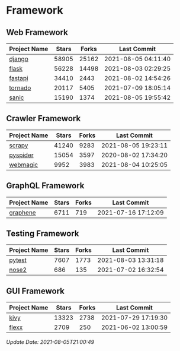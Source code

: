 # Framework

## Web Framework
| Project Name | Stars | Forks | Last Commit |
| ------------ | ----- | ----- | ----------- |
| [django](https://github.com/django/django) | 58905 | 25162 | 2021-08-05 04:11:40 |
| [flask](https://github.com/pallets/flask) | 56228 | 14498 | 2021-08-03 02:29:25 |
| [fastapi](https://github.com/tiangolo/fastapi) | 34410 | 2443 | 2021-08-02 14:54:26 |
| [tornado](https://github.com/tornadoweb/tornado) | 20117 | 5405 | 2021-07-09 18:05:14 |
| [sanic](https://github.com/sanic-org/sanic) | 15190 | 1374 | 2021-08-05 19:55:42 |

## Crawler Framework
| Project Name | Stars | Forks | Last Commit |
| ------------ | ----- | ----- | ----------- |
| [scrapy](https://github.com/scrapy/scrapy) | 41240 | 9283 | 2021-08-05 19:23:11 |
| [pyspider](https://github.com/binux/pyspider) | 15054 | 3597 | 2020-08-02 17:34:20 |
| [webmagic](https://github.com/code4craft/webmagic) | 9952 | 3983 | 2021-08-04 10:25:05 |

## GraphQL Framework
| Project Name | Stars | Forks | Last Commit |
| ------------ | ----- | ----- | ----------- |
| [graphene](https://github.com/graphql-python/graphene) | 6711 | 719 | 2021-07-16 17:12:09 |

## Testing Framework
| Project Name | Stars | Forks | Last Commit |
| ------------ | ----- | ----- | ----------- |
| [pytest](https://github.com/pytest-dev/pytest) | 7607 | 1773 | 2021-08-03 13:31:18 |
| [nose2](https://github.com/nose-devs/nose2) | 686 | 135 | 2021-07-02 16:32:54 |

## GUI Framework
| Project Name | Stars | Forks | Last Commit |
| ------------ | ----- | ----- | ----------- |
| [kivy](https://github.com/kivy/kivy) | 13323 | 2738 | 2021-07-29 17:19:30 |
| [flexx](https://github.com/flexxui/flexx) | 2709 | 250 | 2021-06-02 13:00:59 |

*Update Date: 2021-08-05T21:00:49*